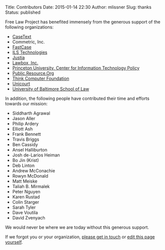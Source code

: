 Title: Contributors
Date: 2015-01-14 22:30
Author: mlissner
Slug: thanks
Status: published

Free Law Project has benefited immensely from the generous support of the following organizations:

- [CaseText](https://casetext.com)
- Commetric, Inc.
- [FastCase](https://www.fastcase.com)
- [ILS Technologies](http://ilstech.com/)
- [Justia](https://www.justia.com)
- [Lawbox, Inc.](http://www.lawbox.com)
- [Princeton University, Center for Information Technology Policy](https://citp.princeton.edu)
- [Public.Resource.Org](https://Public.Resource.Org)
- [Think Computer Foundation](http://www.thinkcomputer.org)
- [Unicourt](https://unicourt.com)
- [University of Baltimore School of Law](http://law.ubalt.edu/)

In addition, the following people have contributed their time and
efforts towards our mission:

- Siddharth Agrawal
- Jason Aller
- Philip Ardery
- Elliott Ash
- Frank Bennett
- Travis Briggs
- Ben Cassidy
- Ansel Halliburton
- Josh de-Larios Heiman
- Bo Jin (Krist)
- Deb Linton
- Andrew McConachie
- Rowyn McDonald
- Matt Meiske
- Taliah B. Mirmalek
- Peter Nguyen
- Karen Rustad
- Colin Starger
- Sarah Tyler
- Dave Voutila
- David Zvenyach

We would never be where we are today without this generous support.

If we forgot you or your organization, [please get in touch][1] or [edit this page yourself][pr].

[1]: {filename}/pages/contact.md
[pr]: https://github.com/freelawproject/free.law/blob/master/content/pages/thanks.md
